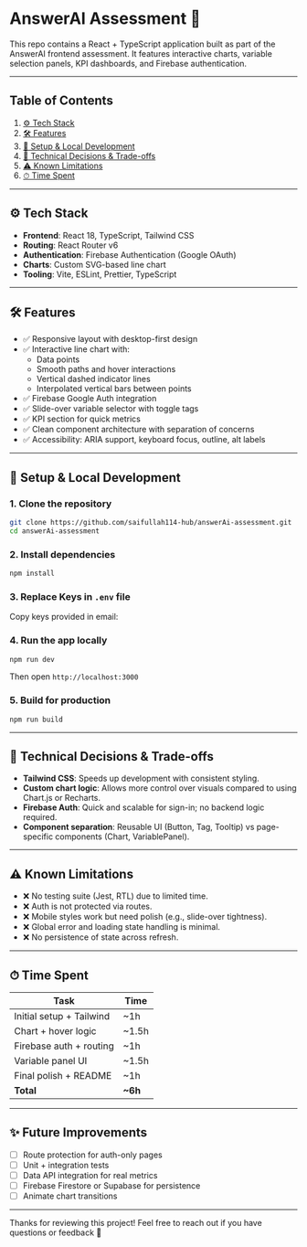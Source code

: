 # AnswerAI Assessment 🚀

This repo contains a React + TypeScript application built as part of the AnswerAI frontend assessment. It features interactive charts, variable selection panels, KPI dashboards, and Firebase authentication.

---

## Table of Contents

1. [⚙️ Tech Stack](#️-tech-stack)
2. [🛠 Features](#-features)
3. [🚀 Setup & Local Development](#-setup--local-development)
4. [🧠 Technical Decisions & Trade-offs](#-technical-decisions--trade-offs)
5. [⚠️ Known Limitations](#-known-limitations)
6. [⏱ Time Spent](#-time-spent)

---

## ⚙️ Tech Stack

- **Frontend**: React 18, TypeScript, Tailwind CSS  
- **Routing**: React Router v6  
- **Authentication**: Firebase Authentication (Google OAuth)  
- **Charts**: Custom SVG-based line chart  
- **Tooling**: Vite, ESLint, Prettier, TypeScript  

---

## 🛠 Features

- ✅ Responsive layout with desktop-first design
- ✅ Interactive line chart with:
  - Data points
  - Smooth paths and hover interactions
  - Vertical dashed indicator lines
  - Interpolated vertical bars between points
- ✅ Firebase Google Auth integration
- ✅ Slide-over variable selector with toggle tags
- ✅ KPI section for quick metrics
- ✅ Clean component architecture with separation of concerns
- ✅ Accessibility: ARIA support, keyboard focus, outline, alt labels

---

## 🚀 Setup & Local Development

### 1. Clone the repository

```bash
git clone https://github.com/saifullah114-hub/answerAi-assessment.git
cd answerAi-assessment
```

### 2. Install dependencies

```bash
npm install
```

### 3. Replace Keys in `.env` file

Copy keys provided in email:


### 4. Run the app locally

```bash
npm run dev
```

Then open `http://localhost:3000`

### 5. Build for production

```bash
npm run build
```

---

## 🧠 Technical Decisions & Trade-offs

- **Tailwind CSS**: Speeds up development with consistent styling.
- **Custom chart logic**: Allows more control over visuals compared to using Chart.js or Recharts.
- **Firebase Auth**: Quick and scalable for sign-in; no backend logic required.
- **Component separation**: Reusable UI (Button, Tag, Tooltip) vs page-specific components (Chart, VariablePanel).

---

## ⚠️ Known Limitations

- ❌ No testing suite (Jest, RTL) due to limited time.
- ❌ Auth is not protected via routes.
- ❌ Mobile styles work but need polish (e.g., slide-over tightness).
- ❌ Global error and loading state handling is minimal.
- ❌ No persistence of state across refresh.

---

## ⏱ Time Spent

| Task                           | Time |
| ----------------------------- | ---- |
| Initial setup + Tailwind      | ~1h  |
| Chart + hover logic           | ~1.5h  |
| Firebase auth + routing       | ~1h  |
| Variable panel UI             | ~1.5h  |
| Final polish + README         | ~1h  |
| **Total**                     | **~6h** |

---

## ✨ Future Improvements

- [ ] Route protection for auth-only pages
- [ ] Unit + integration tests
- [ ] Data API integration for real metrics
- [ ] Firebase Firestore or Supabase for persistence
- [ ] Animate chart transitions

---

Thanks for reviewing this project!
Feel free to reach out if you have questions or feedback 🙌
